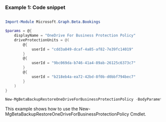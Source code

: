 ### Example 1: Code snippet

```powershell

Import-Module Microsoft.Graph.Beta.Bookings

$params = @{
	displayName = "OneDrive For Business Protection Policy"
	driveProtectionUnits = @(
		@{
			userId = "cdd3a849-dcaf-4a85-af82-7e39fc14019"
		}
		@{
			userId = "9bc069da-b746-41a4-89ab-26125c6373c7"
		}
		@{
			userId = "b218eb4a-ea72-42bd-8f0b-d0bbf794bec7"
		}
	)
}

New-MgBetaBackupRestoreOneDriveForBusinessProtectionPolicy -BodyParameter $params

```
This example shows how to use the New-MgBetaBackupRestoreOneDriveForBusinessProtectionPolicy Cmdlet.


